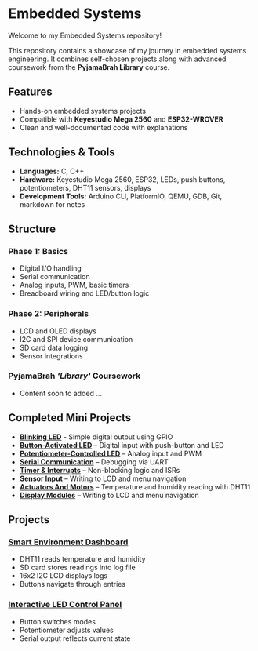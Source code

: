 # Embedded Systems

Welcome to my Embedded Systems repository!

This repository contains a showcase of my journey in embedded systems engineering. 
It combines self-chosen projects along with advanced coursework from the **PyjamaBrah Library** course.

## Features  
- Hands-on embedded systems projects 
- Compatible with **Keyestudio Mega 2560** and **ESP32-WROVER**
- Clean and well-documented code with explanations

## Technologies & Tools  
- **Languages:** C, C++
- **Hardware:** Keyestudio Mega 2560, ESP32, LEDs, push buttons, potentiometers, DHT11 sensors, displays
- **Development Tools:** Arduino CLI, PlatformIO, QEMU, GDB, Git, markdown for notes

## Structure

### Phase 1: Basics
- Digital I/O handling
- Serial communication
- Analog inputs, PWM, basic timers
- Breadboard wiring and LED/button logic

### Phase 2: Peripherals
- LCD and OLED displays
- I2C and SPI device communication
- SD card data logging
- Sensor integrations

### PyjamaBrah *'Library'* Coursework
- Content soon to added ...

## Completed Mini Projects

- [**Blinking LED**](Phase1_Basics/Digital_Outputs/Blink_LED) - Simple digital output using GPIO
- [**Button-Activated LED**](Phase1_Basics/Digital_Inputs/Button_LED) – Digital input with push-button and LED
- [**Potentiometer-Controlled LED**](Phase1_Basics/Analog_Inputs/Potentiometer_LED_Bar_Graph) – Analog input and PWM  
- [**Serial Communication**](Phase1_Basics/Serial_Communication/Serial_Control_LED) – Debugging via UART  
- [**Timer & Interrupts**](Phase1_Basics/Timers_And_Interrupts/Button_Interrupt_LED) – Non-blocking logic and ISRs
- [**Sensor Input**](Phase2_Peripherals/Sensor_Input/Temperature_ControlPanel_Monitor) – Writing to LCD and menu navigation 
- [**Actuators And Motors**](Phase2_Peripherals/Actuators_And_Motors/ServoMotor) – Temperature and humidity reading with DHT11
- [**Display Modules**](Phase2_Peripherals/Displays/LCD_Button_And_Potentiometer) – Writing to LCD and menu navigation 

## Projects

### [Smart Environment Dashboard](Projects/Smart_Environment_Dashboard/) 
- DHT11 reads temperature and humidity
- SD card stores readings into log file
- 16x2 I2C LCD displays logs
- Buttons navigate through entries 

### [Interactive LED Control Panel](Projects/Interactive_Control_Panel/) 
- Button switches modes  
- Potentiometer adjusts values  
- Serial output reflects current state  
